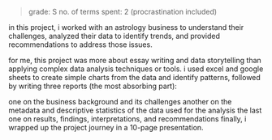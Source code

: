 > grade: S
> no. of terms spent: 2 (procrastination included)

in this project, i worked with an astrology business to understand their challenges, analyzed their data to identify trends, and provided recommendations to address those issues.

for me, this project was more about essay writing and data storytelling than applying complex data analysis techniques or tools. i used excel and google sheets to create simple charts from the data and identify patterns, followed by writing three reports (the most absorbing part):

one on the business background and its challenges
another on the metadata and descriptive statistics of the data used for the analysis
the last one on results, findings, interpretations, and recommendations
finally, i wrapped up the project journey in a 10-page presentation.

